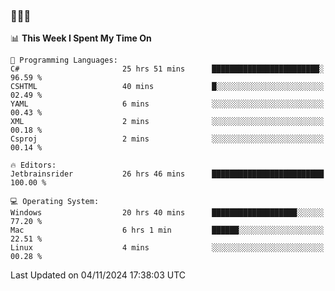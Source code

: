 ### 👋👋👋
<!--START_SECTION:waka-->
📊 **This Week I Spent My Time On** 

```text
💬 Programming Languages: 
C#                       25 hrs 51 mins      ████████████████████████░   96.59 % 
CSHTML                   40 mins             █░░░░░░░░░░░░░░░░░░░░░░░░   02.49 % 
YAML                     6 mins              ░░░░░░░░░░░░░░░░░░░░░░░░░   00.43 % 
XML                      2 mins              ░░░░░░░░░░░░░░░░░░░░░░░░░   00.18 % 
Csproj                   2 mins              ░░░░░░░░░░░░░░░░░░░░░░░░░   00.14 % 

🔥 Editors: 
Jetbrainsrider           26 hrs 46 mins      █████████████████████████   100.00 % 

💻 Operating System: 
Windows                  20 hrs 40 mins      ███████████████████░░░░░░   77.20 % 
Mac                      6 hrs 1 min         ██████░░░░░░░░░░░░░░░░░░░   22.51 % 
Linux                    4 mins              ░░░░░░░░░░░░░░░░░░░░░░░░░   00.28 % 
```


 Last Updated on 04/11/2024 17:38:03 UTC
<!--END_SECTION:waka-->

